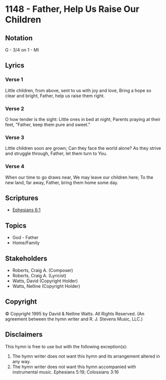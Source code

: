 # 1148 - Father, Help Us Raise Our Children

## Notation

G - 3/4 on 1 - MI

## Lyrics

### Verse 1

Little children, from above, sent to us with joy and love, Bring a hope so clear and bright, Father, help us raise them right.

### Verse 2

O how tender is the sight: Little ones in bed at night, Parents praying at their feet, "Father, keep them pure and sweet."

### Verse 3

Little children soon are grown; Can they face the world alone? As they strive and struggle through, Father, let them turn to You.

### Verse 4

When our time to go draws near, We may leave our children here; To the new land, far away, Father, bring them home some day.


## Scriptures

- [Ephesians 6:1](https://www.biblegateway.com/passage/?search=Ephesians%206%3A1)

## Topics

- God - Father
- Home/Family

## Stakeholders

- Roberts, Craig A. (Composer)
- Roberts, Craig A. (Lyricist)
- Watts, David (Copyright Holder)
- Watts, Nelline (Copyright Holder)

## Copyright

© Copyright 1995 by David & Nelline Watts. All Rights Reserved.
(An agreement between the hymn writer and R. J. Stevens Music, LLC.)

## Disclaimers

This hymn is free to use but with the following exception(s):
1. The hymn writer does not want this hymn and its arrangement altered in any way.
2. The hymn writer does not want this hymn accompanied with instrumental music.
Ephesians 5:19; Colossians 3:16

